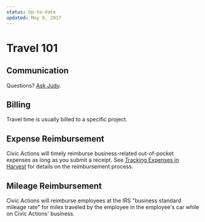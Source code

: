 ```yaml
---
status: Up-to-date
updated: May 9, 2017
---
```


# Travel 101

## Communication

Questions? [Ask Judy](mailto:%3Cjudy.raiten@civicactions.com%3E).

## Billing

Travel time is usually billed to a specific project.

## Expense Reimbursement

Civic Actions will timely reimburse business-related out-of-pocket expenses as long as you submit a receipt. See [Tracking Expenses in Harvest](../04-how-we-work/tools/harvest.md) for details on the reimbursement process.

## Mileage Reimbursement

Civic Actions will reimburse employees at the IRS "business standard mileage rate" for miles traveled by the employee in the employee's car while on Civic Actions' business.
